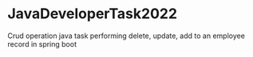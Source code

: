 # JavaDeveloperTask2022
Crud operation java task performing delete, update, add to an employee record in spring boot
